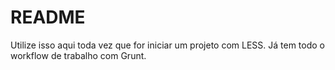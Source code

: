 # README #

Utilize isso aqui toda vez que for iniciar um projeto com LESS.
Já tem todo o workflow de trabalho com Grunt.